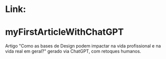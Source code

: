 # Link:


# myFirstArticleWithChatGPT
Artigo "Como as bases de Design podem impactar na vida profissional e na vida real em geral?" gerado via ChatGPT, com retoques humanos.
